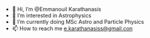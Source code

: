 - 👋 Hi, I’m @Emmanouil Karathanasis
- 👀 I’m interested in Astrophysics
- 🌱 I’m currently doing MSc Astro and Particle Physics
- 📫 How to reach me e.karathanasiss@gmail.con


<!---
Ekarathanasi/Ekarathanasi is a ✨ special ✨ repository because its `README.md` (this file) appears on your GitHub profile.
You can click the Preview link to take a look at your changes.
--->
